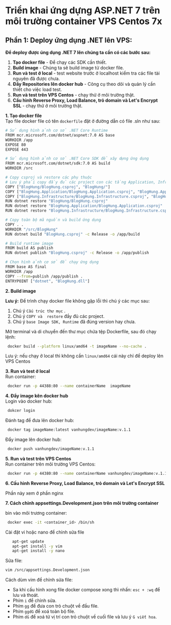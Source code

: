 # Triển khai ứng dựng ASP.NET 7 trên môi trường container VPS Centos 7x
## Phần 1: Deploy ứng dụng .NET lên VPS:  

**Để deploy được úng dụng .NET 7 lên chúng ta cần có các bước sau:**   

1. **Tạo docker file** - Để chạy các SDK cần thiết.
2. **Build image** - Chúng ta sẽ build image từ docker file.
3. **Run và test ở local** - test website trước ở localhost kiểm tra các file tài nguyên đã được chưa.
4. **Đẩy Repositories lên docker hub** - Công cụ theo dõi và quản lý cần thiết cho việc load test.
5. **Run và test trên VPS Centos** - chạy thử ở môi trường thật.
6. **Cấu hình Reverse Proxy, Load Balance, trỏ domain và Let's Encrypt SSL** - chạy thử ở môi trường thật.

**1. Tạo docker file**  
Tạo file docker file có tên `dockerfile` đặt ở đường dẫn có file .sln như sau:  


```bash
# Sử dụng hình ảnh cơ sở .NET Core Runtime
FROM mcr.microsoft.com/dotnet/aspnet:7.0 AS base
WORKDIR /app
EXPOSE 80
EXPOSE 443

# Sử dụng hình ảnh cơ sở .NET Core SDK để xây dựng ứng dụng
FROM mcr.microsoft.com/dotnet/sdk:7.0 AS build
WORKDIR /src

# Copy csproj và restore các phụ thuộc
# Lưu ý phải copy đầy đủ các project con các tầng Application, Infrastructure nếu có
COPY ["BlogHung/BlogHung.csproj", "BlogHung/"]
COPY ["BlogHung.Application/BlogHung.Application.csproj", "BlogHung.Application/"]
COPY ["BlogHung.Infrastructure/BlogHung.Infrastructure.csproj", "BlogHung.Infrastructure/"]
RUN dotnet restore "BlogHung/BlogHung.csproj"
RUN dotnet restore "BlogHung.Application/BlogHung.Application.csproj" 
RUN dotnet restore "BlogHung.Infrastructure/BlogHung.Infrastructure.csproj"

# Copy toàn bộ mã nguồn và build ứng dụng
COPY . .
WORKDIR "/src/BlogHung"
RUN dotnet build "BlogHung.csproj" -c Release -o /app/build

# Build runtime image
FROM build AS publish   
RUN dotnet publish "BlogHung.csproj" -c Release -o /app/publish

# Chọn hình ảnh cơ sở để chạy ứng dụng
FROM base AS final
WORKDIR /app
COPY --from=publish /app/publish .
ENTRYPOINT ["dotnet", "BlogHung.dll"]

```

**2. Build image**  
   
  **Lưu ý:** Để trình chạy docker file không gặp lỗi thì chú ý các mục sau:  

1. Chú ý `Cấu trúc thư mục` .  
2. Chú ý `COPY và  restore` đầy đủ các project.  
3. Chú ý `base Image SDK, Runtime` đã đúng version hay chưa.  

Mở terminal và di chuyển đến thư mục chứa tệp Dockerfile, sau đó chạy lệnh:  
 ```bash
  docker build --platform linux/amd64 -t imageName --no-cache .
 ```
Lưu ý: nếu chạy ở local thì không cần `linux/amd64` cái này chỉ để deploy lên VPS Centos

**3. Run và test ở local**  
  Run container:  
 
 ```bash
  docker run -p 44388:80 --name containerName  imageName
 ```
**4. Đẩy image kên docker hub**  
  Login vào docker hub:  
 
 ```bash
  dokcer login
 ```

  Đánh tag để đưa lên docker hub:  
 
 ```bash
  docker tag imageName:latest vanhungdev/imageName:v.1.1
 ```

  Đẩy image lên docker hub:  
 
 ```bash
  docker push vanhungdev/imageName:v.1.1
 ```

**5. Run và test trên VPS Centos**  
  Run container trên môi trường VPS Centos:  
 
 ```bash
  docker run -p 44380:80 --name containerName vanhungdev/imageName:v.1.1 
 ```
**6. Cấu hình Reverse Proxy, Load Balance, trỏ domain và Let's Encrypt SSL**  

Phần này xem ở phần nginx


**7. Cách chỉnh appsettings.Development.json trên môi trường container**  

bin vào môi trương container:  

 ```bash
  docker exec -it <container_id> /bin/sh 
 ```

Cài đặt vi hoặc nano để chỉnh sửa file
```bash
   apt-get update
   apt-get install -y vim
   apt-get install -y nano
 ```

Sửa file:

```bash
vim /src/appsettings.Development.json
 ```

Cách dùm vim để chỉnh sửa file:
  - Sa khi cấu hình xong file docker compose xong thì nhấn: `esc + :wq` để lưu và thoát.  
  - Phím `i` để chỉnh sửa.  
  - Phím `gg` để đưa con trỏ chuột về đầu file.   
  - Phím `ggdG` để xoá toàn bộ file.  
  - Phím `dG` để xoá từ vị trí con trỏ chuột về cuối file và lưu ý `G viết hoa`.  

